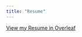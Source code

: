 ```yaml
---
title: "Resume"
---
```

[View my Resume in Overleaf](https://www.overleaf.com/read/pryjqrrvspgy#e94899)